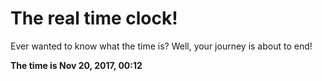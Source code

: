 # The real time clock!

Ever wanted to know what the time is? Well, your journey is about to end!

**The time is Nov 20, 2017, 00:12**